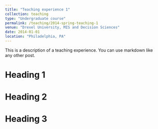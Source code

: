 ```yaml
---
title: "Teaching experience 1"
collection: teaching
type: "Undergraduate course"
permalink: /teaching/2014-spring-teaching-1
venue: "Drexel University, MIS and Decision Sciences"
date: 2014-01-01
location: "Philadelphia, PA"
---
```


This is a description of a teaching experience. You can use markdown like any other post.

Heading 1
======

Heading 2
======

Heading 3
======